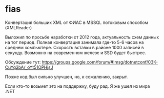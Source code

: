# fias
Конвертация больших XML от ФИАС в MSSQL потоковым способом (XMLReader)

Выложил по просьбе наработки от 2012 года, актуальность схем данных на тот период.
Полная конвертация занимала где-то 5-6 часов на среднем компьютере. 
Скорость вставки в районе 1000 записей в секунду. Возможно на современном железе и SSD будет быстрее.

Обсуждение тут: https://groups.google.com/forum/#!msg/dotnetconf/03K-CuYq3bA/_oYt51OPHjsJ

Позже код был сильно улучшен, но, к сожалению, закрыт.

Если кто-то возьмет это на поддержку, буду рад. Я же ушел из мира .NET

